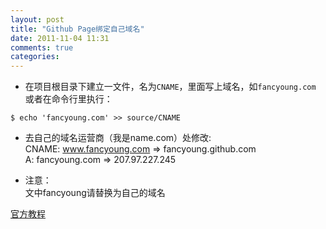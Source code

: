 ```yaml
---
layout: post
title: "Github Page绑定自己域名"
date: 2011-11-04 11:31
comments: true
categories: 
---
```


<!--more-->

- 在项目根目录下建立一文件，名为`CNAME`，里面写上域名，如`fancyoung.com`
或者在命令行里执行：
```
$ echo 'fancyoung.com' >> source/CNAME
```
- 去自己的域名运营商（我是name.com）处修改:  
CNAME: www.fancyoung.com => fancyoung.github.com  
A: fancyoung.com => 207.97.227.245  

- 注意：  
文中fancyoung请替换为自己的域名  

[官方教程](http://pages.github.com/)
